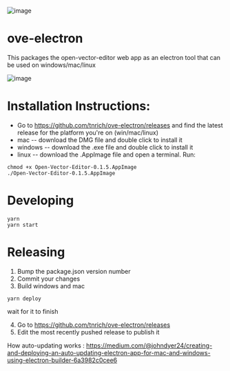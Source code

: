 ![image](https://user-images.githubusercontent.com/2730609/67169732-df3ca800-f348-11e9-8003-baa91cd8cfec.png)

# ove-electron
This packages the open-vector-editor web app as an electron tool that can be used on windows/mac/linux

![image](https://user-images.githubusercontent.com/2730609/67169717-c59b6080-f348-11e9-995a-89b7213428ff.png)

# Installation Instructions: 
 - Go to https://github.com/tnrich/ove-electron/releases and find the latest release for the platform you're on (win/mac/linux)
 - mac -- download the DMG file and double click to install it 
 - windows -- download the .exe file and double click to install it 
 - linux -- download the .AppImage file and open a terminal. Run:
 ```
 chmod +x Open-Vector-Editor-0.1.5.AppImage
./Open-Vector-Editor-0.1.5.AppImage
 ``` 

# Developing 
```
yarn
yarn start
```

# Releasing 
1. Bump the package.json version number
2. Commit your changes
3. Build windows and mac 
```
yarn deploy
```
wait for it to finish

4. Go to https://github.com/tnrich/ove-electron/releases 
5. Edit the most recently pushed release to publish it

How auto-updating works :
https://medium.com/@johndyer24/creating-and-deploying-an-auto-updating-electron-app-for-mac-and-windows-using-electron-builder-6a3982c0cee6
